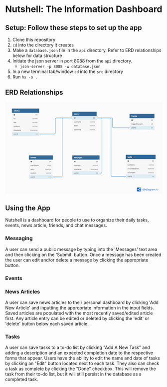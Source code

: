 # Nutshell: The Information Dashboard

## Setup: Follow these steps to set up the app

1. Clone this repository
2. `cd` into the directory it creates
3. Make a `database.json` file in the `api` directory. Refer to ERD relationships below for data structure
4. Initiate the json server in port 8088 from the `api` directory.
    * `json-server -p 8088 -w database.json`
4. In a new terminal tab/window `cd` into the `src` directory
5. Run `hs -o .`

## ERD Relationships

![nutshell ERD](./nutshellERD.png)

## Using the App

Nutshell is a dashboard for people to use to organize their daily tasks, events, news article, friends, and chat messages.

### Messaging
A user can send a public message by typing into the 'Messages' text area and then clicking on the 'Submit' button. Once a message has been created the user can edit and/or delete a message by clicking the appropriate button. 

### Events

### News Articles

A user can save news articles to their personal dashboard by clicking 'Add New Article' and inputting the appropriate information in the input fields. Saved articles are populated with the most recently saved/edited article first. Any article entry can be edited or deleted by clicking the 'edit' or 'delete' button below each saved article.

### Tasks

A user can save tasks to a to-do list by clicking "Add A New Task" and adding a description and an expected completion date to the respective forms that appear. Users have the ability to edit the name and date of tasks by clicking an "Edit" button located next to each task. They also can check a task as complete by clicking the "Done" checkbox. This will remove the task from their to-do list, but it will still persist in the database as a completed task. 
